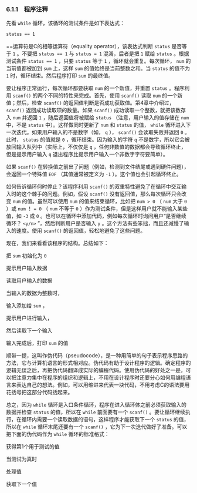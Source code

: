 ### 6.1.1　程序注释

先看 `while` 循环，该循环的测试条件是如下表达式：

```css
status == 1
```

==运算符是C的相等运算符（equality operator），该表达式判断 `status` 是否等于 `1` 。不要把 `status == 1` 与 `status = 1` 混淆，后者是把 `1` 赋给 `status` 。根据测试条件 `status == 1` ，只要 `status` 等于 `1` ，循环就会重复。每次循环， `num` 的当前值都被加到 `sum` 上，这样 `sum` 的值始终是当前整数之和。当 `status` 的值不为 `1` 时，循环结束。然后程序打印 `sum` 的最终值。

要让程序正常运行，每次循环都要获取 `num` 的一个新值，并重置 `status` 。程序利用 `scanf()` 的两个不同的特性来完成。首先，使用 `scanf()` 读取 `num` 的一个新值；然后，检查 `scanf()` 的返回值判断是否成功获取值。第4章中介绍过， `scanf()` 返回成功读取项的数量。如果 `scanf()` 成功读取一个整数，就把该数存入 `num` 并返回 `1` ，随后返回值将被赋给 `status` （注意，用户输入的值存储在 `num` 中，不是 `status` 中）。这样做同时更新了 `num` 和 `status` 的值， `while` 循环进入下一次迭代。如果用户输入的不是数字（如， `q` ）， `scanf()` 会读取失败并返回 `0` 。此时， `status` 的值就是 `0` ，循环结束。因为输入的字符 `q` 不是数字，所以它会被放回输入队列中（实际上，不仅仅是 `q` ，任何非数值的数据都会导致循环终止，但是提示用户输入 `q` 退出程序比提示用户输入一个非数字字符要简单）。

如果 `scanf()` 在转换值之前出了问题（例如，检测到文件结尾或遇到硬件问题），会返回一个特殊值 `EOF` （其值通常被定义为 `-1` ）。这个值也会引起循环终止。

如何告诉循环何时停止？该程序利用 `scanf()` 的双重特性避免了在循环中交互输入时的这个棘手的问题。例如，假设 `scanf()` 没有返回值，那么每次循环只会改变 `num` 的值。虽然可以使用 `num` 的值来结束循环，比如把 `num > 0` （ `num` 大于 `0` ）或 `num`  ！ `= 0` （ `num` 不等于 `0` ）作为测试条件，但是这样用户就不能输入某些值，如 `-3` 或 `0` 。也可以在循环中添加代码，例如每次循环时询问用户“是否继续循环？ `<y/n>` ”，然后判断用户是否输入 `y` 。这个方法有些笨拙，而且还减慢了输入的速度。使用 `scanf()` 的返回值，轻松地避免了这些问题。

现在，我们来看看该程序的结构。总结如下：

把
`sum`
初始化为
`0`

提示用户输入数据

读取用户输入的数据

当输入的数据为整数时，

输入添加给
`sum`
，

提示用户进行输入，

然后读取下一个输入

输入完成后，打印
`sum`
的值

顺带一提，这叫作伪代码（pseudocode），是一种用简单的句子表示程序思路的方法，它与计算机语言的形式相对应。伪代码有助于设计程序的逻辑。确定程序的逻辑无误之后，再把伪代码翻译成实际的编程代码。使用伪代码的好处之一是，可以把注意力集中在程序的组织和逻辑上，不用在设计程序时还要分心如何用编程语言来表达自己的想法。例如，可以用缩进来代表一块代码，不用考虑C的语法要用花括号把这部分代码括起来。

总之，因为 `while` 循环是入口条件循环，程序在进入循环体之前必须获取输入的数据并检查 `status` 的值，所以在 `while` 前面要有一个 `scanf()` 。要让循环继续执行，在循环内需要一个读取数据的语句，这样程序才能获取下一个 `status` 的值，所以在 `while` 循环末尾还要有一个 `scanf()` ，它为下一次迭代做好了准备。可以把下面的伪代码作为 `while` 循环的标准格式：

获得第1个用于测试的值

当测试为真时

处理值

获取下一个值

